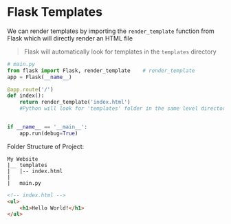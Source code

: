 # Flask Templates
We can render templates by importing the `render_template` function from Flask which will directly render an HTML file

> Flask will automatically look for templates in the `templates` directory

```python
# main.py
from flask import Flask, render_template	# render_template
app = Flask(__name__)

@app.route('/')
def index():
	return render_template('index.html')
	#Python will look for 'templates' folder in the same level directory as the py script


if __name__ == '__main__':
	app.run(debug=True)
```


Folder Structure of Project:
```tree
My Website
|__	templates
|	|--	index.html
|
|	main.py

```

```html
<!-- index.html -->
<ul>
	<h1>Hello World!</h1>
</ul>
```